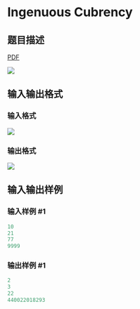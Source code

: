 # Ingenuous Cubrency

## 题目描述

[problemUrl]: https://uva.onlinejudge.org/index.php?option=com_onlinejudge&Itemid=8&category=23&page=show_problem&problem=2078

[PDF](https://uva.onlinejudge.org/external/111/p11137.pdf)

![](https://cdn.luogu.com.cn/upload/vjudge_pic/UVA11137/1d6be845b1ad218504f79b963bd64bd4f388a863.png)

## 输入输出格式

### 输入格式

![](https://cdn.luogu.com.cn/upload/vjudge_pic/UVA11137/8bdee84b2f0ec8c81ec280e8b33d9068f21c6d20.png)

### 输出格式

![](https://cdn.luogu.com.cn/upload/vjudge_pic/UVA11137/bc2b4f2184a3c4e5a78e4e8275ae55756a388f1d.png)

## 输入输出样例

### 输入样例 #1

```cpp
10
21
77
9999
```


### 输出样例 #1

```cpp
2
3
22
440022018293
```


